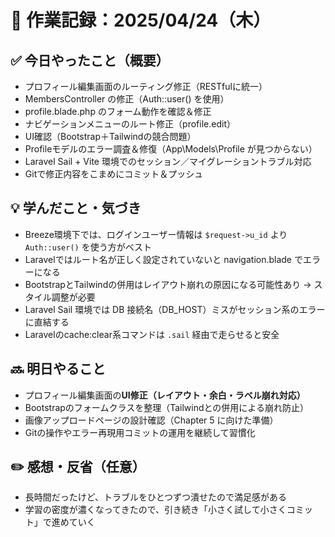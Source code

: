 # 📘 作業記録：2025/04/24（木）

## ✅ 今日やったこと（概要）

- プロフィール編集画面のルーティング修正（RESTfulに統一）
- MembersController の修正（Auth::user() を使用）
- profile.blade.php のフォーム動作を確認＆修正
- ナビゲーションメニューのルート修正（profile.edit）
- UI確認（Bootstrap＋Tailwindの競合問題）
- Profileモデルのエラー調査＆修復（App\Models\Profile が見つからない）
- Laravel Sail + Vite 環境でのセッション／マイグレーショントラブル対応
- Gitで修正内容をこまめにコミット＆プッシュ

## 💡 学んだこと・気づき

- Breeze環境下では、ログインユーザー情報は `$request->u_id` より `Auth::user()` を使う方がベスト
- Laravelではルート名が正しく設定されていないと navigation.blade でエラーになる
- BootstrapとTailwindの併用はレイアウト崩れの原因になる可能性あり → スタイル調整が必要
- Laravel Sail 環境では DB 接続名（DB_HOST）ミスがセッション系のエラーに直結する
- Laravelのcache:clear系コマンドは `.sail` 経由で走らせると安全

## 🔜 明日やること

- プロフィール編集画面の**UI修正（レイアウト・余白・ラベル崩れ対応）**
- Bootstrapのフォームクラスを整理（Tailwindとの併用による崩れ防止）
- 画像アップロードページの設計確認（Chapter 5 に向けた準備）
- Gitの操作やエラー再現用コミットの運用を継続して習慣化

## ✏️ 感想・反省（任意）

- 長時間だったけど、トラブルをひとつずつ潰せたので満足感がある
- 学習の密度が濃くなってきたので、引き続き「小さく試して小さくコミット」で進めていく
